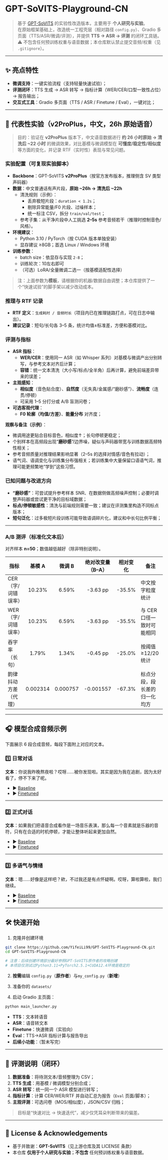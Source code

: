 # GPT-SoVITS-Playground-CN

> 基于 [GPT-SoVITS](https://github.com/RVC-Boss/GPT-SoVITS) 的实验性改造版本，主要用于 **个人研究与实验**。  
> 在原始框架基础上，改造统一工程壳层（相对路径 `config.py`）、Gradio 多页面（TTS/ASR/微调/评测），并提供 **TTS → ASR → 评测** 的闭环工具链。  
> ⚠️ 不包含任何预训练权重与语音数据；本仓库默认禁止提交音频/权重（见 `.gitignore`）。

---

## ✨ 亮点特性

- **微调支持**：一键实验流程（支持轻量快速试验）；
- **评测闭环**：TTS 生成 → ASR 转写 → 指标计算（WER/CER/口型一致性占位）→ 报告输出；
- **交互式工具**：Gradio 多页面（TTS / ASR / Finetune / Eval），一键对比；

---

## 🧪 代表性实验（v2ProPlus，中文，26h 原始语音）

> 目的：验证在 **v2ProPlus** 版本下，中文语音数据进行 **约 26 小时原始 → 清洗后 ~22 小时** 的微调效果，对比基模与微调模型在 **可懂度/稳定性/相似度** 等方面的变化，并记录 RTF（实时性）表现与常见问题。

### 实验配置（可复现实验脚本）
- **Backbone**：GPT-SoVITS **v2ProPlus**（按官方发布版本，推理侧含 SV 类型声码器）
- **数据**：中文普通话有声片段，**原始 ~26h → 清洗后 ~22h**  
  - 清洗规则（示例）：
    - 丢弃极短片段：`duration < 1.2s`；
    - 剔除异常能量/F0 片段、过噪样本；
    - 统一标注 CSV，拆分 `train/val/test`；
  - 参考子集：从干净片段中人工挑选 **2–5s** 参考音频若干（推理时控制音色/风格）。
- **环境建议**：
  - Python 3.10 / PyTorch（按 CUDA 版本单独安装）
  - 显存建议 ≥8GB；首选 Linux / Windows 环境
- **训练参数**：
  - batch size：依显存与实现 `2-8`；
  - 训练轮次：10左右即可
  - （可选）LoRA/全量微调二选一（按基模适配性选择）

> 注：上面参数为**模板**，请根据你的机器/数据自由调整；本仓库提供了一个“快速试验”的脚手架以减少改动成本。

### 推理与 RTF 记录
- **RTF 定义**：`生成耗时 / 音频时长`（项目内已在推理链路打点，可在日志中输出）。
- **建议记录**：短句/长句各 3–5 条，统计均值±标准差，方便和基模对比。

### 评测与指标
- **ASR 指标**：
  - **WER/CER**：使用同一 ASR（如 Whisper 系列）对基模与微调产出分别转写，与参考文本对齐后计算；
  - **容错**：统一文本清洗（大小写/标点/全半角）后再计算，避免前端差异带来的误差；
- **主观感知**：
  - **相似度**（音色贴合度）、**自然度**（无失真/金属感/“磨砂感”）、**流畅度**（连贯/停顿）
  - 可采用 1–5 分打分或 A/B 盲测问卷；
- **可选客观代理**：
  - **F0 轮廓（均值/方差）**、**能量分布** 对齐度；


**观察与备注（示例）**：  
- 微调用途更贴合目标音色，相似度↑；长句停顿更稳定；
- 个别样本在高频段出现“**磨砂感**”/边界噪，疑似与声码器带宽与训练数据高频特性相关；
- 参考音频质量对推理结果影响显著（2–5s 的选择对情感/音色有拉动）；
- 语气词、语调变化与训练集分布强相关；若训练集中大量保留口语语气词，推理可能更频繁地“学到”这些习惯。

### 已知问题与改进方向
- **“磨砂感”**：可尝试提升参考样本 SNR、在数据侧做高频噪声控制；必要时调整声码器或尝试更干净的目标域数据；
- **标点/停顿敏感性**：清洗与前端规则需要一致；建议在评测集里构造不同标点版本；
- **短句泛化**：过多极短片段训练可能导致语调碎片化，建议和中长句比例平衡；

---
### A/B 测评（标准化文本后）

对齐样本 **n=50**；数值越低越好（除非特别说明）。

| 指标 | 基模 A | 微调 B | 绝对改变量（B–A） |  相对变化  | 备注 |
|---|:---:|:---:|:---:|:------:|---|
| CER（字/词错误率） | 10.23% | 6.59% | -3.63 pp | -35.5% | 中文按字粒度统计 |
| WER（字/词错误率） | 10.23% | 6.59% | -3.63 pp | -35.5% | 与 CER 口径一致时可能相同 |
| 吞字率（长句） | 1.79% | 1.34% | -0.45 pp | -25.0% | 按阈值≥12/20 统计 |
| 韵律抖动方差（代理） | 0.002314 | 0.000757 | -0.001557 | -67.3% | 标点分段，段长差的归一化均方 |

---
## 🎧 模型合成音频示例

下面展示 6 段合成音频，每段下面附上对应的文本。

### 1️⃣ 日常对话
**文本**：你说我昨晚熬夜啦？哎呀……被你发现啦。其实是因为我在追剧，因为太好看了，停不下来了呢。  
- ▶️ [Baseline](samples/baseline001.wav?raw=1)  
- ▶️ [Finetuned](samples/paimeng001.wav?raw=1)

---

### 2️⃣ 正式对话
**文本**：如果我们把语音合成看作是一场音乐表演，那么每一个音素就是乐器的音符，只有在合适的时机停顿，才能让整体听起来更加自然。  
- ▶️ [Baseline](samples/baseline002.wav?raw=1)  
- ▶️ [Finetuned](samples/paimeng002.wav?raw=1)

---

### 3️⃣ 多语气与情绪
**文本**：嗯……好像是这样吧？欸，不过我还是有点怀疑啊。哎呀，算啦算啦，我们继续。  
- ▶️ [Baseline](samples/baseline003.wav?raw=1)  
- ▶️ [Finetuned](samples/paimeng003.wav?raw=1)
---

## 🛠️ 快速开始

1) 克隆并创建环境
```bash
git clone https://github.com/YifeiLi99/GPT-SoVITS-Playground-CN.git
cd GPT-SoVITS-Playground-CN

# 注意：后续创建环境部分最好参照GPT-SoVITS原作者的攻略创建
# 本项目仅测试过Python3.11+PyTorch2.5.1+CUDA12.4环境是稳定的
```

2) **按需**编辑 `config.py`（**原作者**）与`my_config.py`（**新增**）

3) 准备你的 `datasets/`

4) 启动 Gradio 主页面：
```bash
python main_launcher.py
```
- **TTS**：文本转语音  
- **ASR**：语音转文本  
- **Finetune**：快速微调（实验向）  
- **Eval**：TTS→ASR 指标计算与报告导出
- **后续小功能**：（暂未写完）

---

## 🧭 评测说明（闭环）

1. **数据准备**：将待测文本/音频整理为 CSV；  
2. **TTS 生成**：用基模 / 微调模型分别合成；  
3. **ASR 转写**：统一同一个 ASR 模型进行转写；  
4. **指标计算**：计算 CER/WER/RTF 并自动汇总为报告（`Eval` 页面/脚本）；  
5. **主观评测**：可选问卷（MOS/相似度），JSON/CSV 归档；

> 目标是“快速对比 → 快速迭代”，减少仅凭耳朵判断带来的偏差。

---

## 📜 License & Acknowledgements

- 基于并致谢：**GPT-SoVITS**（见上游仓库及其 LICENSE 条款）  
- 本仓库 **仅用于个人研究与实验**；**不包含** 任何预训练权重与语音数据。

